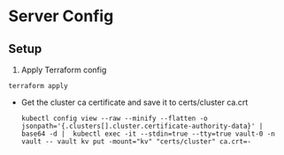 # Server Config

## Setup

1. Apply Terraform config
  ```
  terraform apply
  ```

- Get the cluster ca certificate and save it to certs/cluster ca.crt
  ```
  kubectl config view --raw --minify --flatten -o jsonpath='{.clusters[].cluster.certificate-authority-data}' | base64 -d |  kubectl exec -it --stdin=true --tty=true vault-0 -n vault -- vault kv put -mount="kv" "certs/cluster" ca.crt=-
  ```
